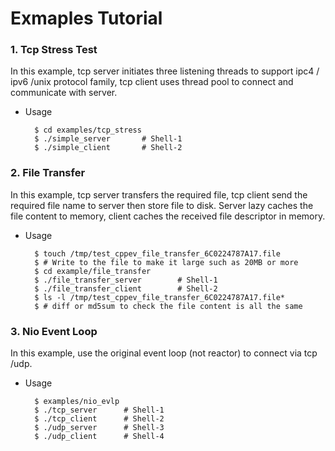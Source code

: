 # Exmaples Tutorial

### 1. Tcp Stress Test

In this example, tcp server initiates three listening threads to support ipc4 / ipv6 /unix protocol family, tcp client uses thread pool to connect and communicate with server.

* Usage

        $ cd examples/tcp_stress
        $ ./simple_server       # Shell-1
        $ ./simple_client       # Shell-2

### 2. File Transfer

In this example, tcp server transfers the required file, tcp client send the required file name to server then store file to disk. Server lazy caches the file content to memory, client caches the received file descriptor in memory.

* Usage

        $ touch /tmp/test_cppev_file_transfer_6C0224787A17.file
        $ # Write to the file to make it large such as 20MB or more
        $ cd example/file_transfer
        $ ./file_transfer_server        # Shell-1
        $ ./file_transfer_client        # Shell-2
        $ ls -l /tmp/test_cppev_file_transfer_6C0224787A17.file*
        $ # diff or md5sum to check the file content is all the same

### 3. Nio Event Loop

In this example, use the original event loop (not reactor) to connect via tcp /udp.

* Usage

        $ examples/nio_evlp
        $ ./tcp_server      # Shell-1
        $ ./tcp_client      # Shell-2
        $ ./udp_server      # Shell-3
        $ ./udp_client      # Shell-4
